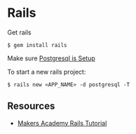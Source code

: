 # Rails

Get rails

```
$ gem install rails
```

Make sure [Postgresql is Setup](https://github.com/olmesm/ubuntu-manual/blob/master/ubuntu/postgresql.md)

To start a new rails project:

```
$ rails new «APP_NAME» -d postgresql -T
```

## Resources

* [Makers Academy Rails Tutorial](https://github.com/makersacademy/course/blob/master/rails/yelp_v1/1_getting_started.md)
